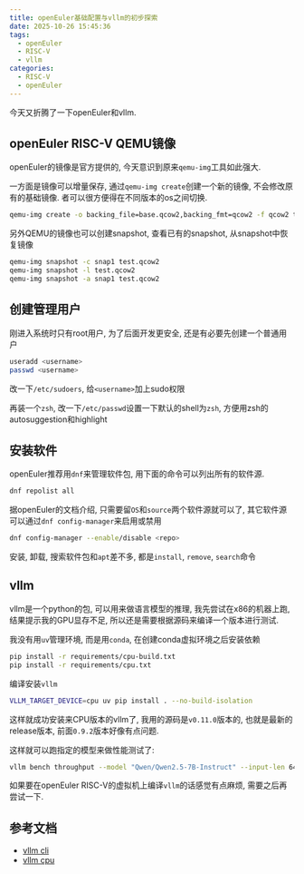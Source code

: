 ```yaml
---
title: openEuler基础配置与vllm的初步探索
date: 2025-10-26 15:45:36
tags:
  - openEuler
  - RISC-V
  - vllm
categories:
  - RISC-V
  - openEuler
---
```


今天又折腾了一下openEuler和vllm.

## openEuler RISC-V QEMU镜像

openEuler的镜像是官方提供的, 今天意识到原来`qemu-img`工具如此强大.

一方面是镜像可以增量保存, 通过`qemu-img create`创建一个新的镜像, 不会修改原有的基础镜像.
者可以很方便得在不同版本的os之间切换.

```bash
qemu-img create -o backing_file=base.qcow2,backing_fmt=qcow2 -f qcow2 test.qcow2
```

另外QEMU的镜像也可以创建snapshot, 查看已有的snapshot, 从snapshot中恢复镜像

```bash
qemu-img snapshot -c snap1 test.qcow2
qemu-img snapshot -l test.qcow2
qemu-img snapshot -a snap1 test.qcow2
```

## 创建管理用户

刚进入系统时只有root用户, 为了后面开发更安全, 还是有必要先创建一个普通用户

```bash
useradd <username>
passwd <username>
```

改一下`/etc/sudoers`, 给`<username>`加上sudo权限

再装一个`zsh`, 改一下`/etc/passwd`设置一下默认的shell为`zsh`, 方便用zsh的autosuggestion和highlight

## 安装软件

openEuler推荐用`dnf`来管理软件包, 用下面的命令可以列出所有的软件源.

```bash
dnf repolist all
```

据openEuler的文档介绍, 只需要留`OS`和`source`两个软件源就可以了,
其它软件源可以通过`dnf config-manager`来启用或禁用

```bash
dnf config-manager --enable/disable <repo>
```

安装, 卸载, 搜索软件包和`apt`差不多, 都是`install`, `remove`, `search`命令

## vllm

vllm是一个python的包, 可以用来做语言模型的推理, 我先尝试在x86的机器上跑,
结果提示我的GPU显存不足, 所以还是需要根据源码来编译一个版本进行测试.

我没有用`uv`管理环境, 而是用`conda`, 在创建conda虚拟环境之后安装依赖

```bash
pip install -r requirements/cpu-build.txt
pip install -r requirements/cpu.txt
```

编译安装`vllm`

```bash
VLLM_TARGET_DEVICE=cpu uv pip install . --no-build-isolation
```

这样就成功安装来CPU版本的vllm了, 我用的源码是`v0.11.0`版本的, 也就是最新的release版本,
前面`0.9.2`版本好像有点问题.

这样就可以跑指定的模型来做性能测试了:

```bash
vllm bench throughput --model "Qwen/Qwen2.5-7B-Instruct" --input-len 64 --output-len 64 --num-prompts 1
```

如果要在openEuler RISC-V的虚拟机上编译`vllm`的话感觉有点麻烦, 需要之后再尝试一下.

## 参考文档

- [vllm cli](https://docs.vllm.ai/en/latest/cli/bench/throughput.html)
- [vllm cpu](https://docs.vllm.ai/en/latest/getting_started/installation/cpu.html)
